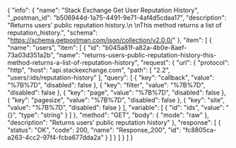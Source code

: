 {
  "info": {
    "name": "Stack Exchange Get User Reputation History",
    "_postman_id": "b506944d-1a75-4491-9e71-4af4d5cdaa17",
    "description": "Returns users' public reputation history.\n \nThis method returns a list of reputation_history.",
    "schema": "https://schema.getpostman.com/json/collection/v2.0.0/"
  },
  "item": [
    {
      "name": "users",
      "item": [
        {
          "id": "b045a81f-a82a-4b0e-8aef-73a03d351a2b",
          "name": "returns-users-public-reputation-history-this-method-returns-a-list-of-reputation-history",
          "request": {
            "url": {
              "protocol": "http",
              "host": "api.stackexchange.com",
              "path": [
                "2.2",
                "users/:ids/reputation-history"
              ],
              "query": [
                {
                  "key": "callback",
                  "value": "%7B%7D",
                  "disabled": false
                },
                {
                  "key": "filter",
                  "value": "%7B%7D",
                  "disabled": false
                },
                {
                  "key": "page",
                  "value": "%7B%7D",
                  "disabled": false
                },
                {
                  "key": "pagesize",
                  "value": "%7B%7D",
                  "disabled": false
                },
                {
                  "key": "site",
                  "value": "%7B%7D",
                  "disabled": false
                }
              ],
              "variable": [
                {
                  "id": "ids",
                  "value": "{}",
                  "type": "string"
                }
              ]
            },
            "method": "GET",
            "body": {
              "mode": "raw"
            },
            "description": "Returns users' public reputation history"
          },
          "response": [
            {
              "status": "OK",
              "code": 200,
              "name": "Response_200",
              "id": "fc8805ca-a263-4cc2-97f4-fcba677dda2a"
            }
          ]
        }
      ]
    }
  ]
}
